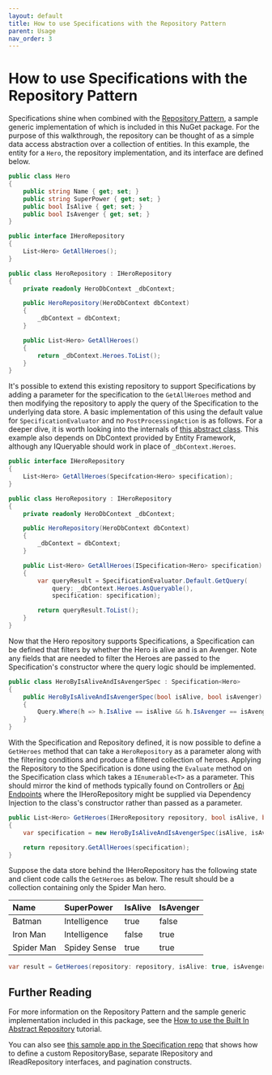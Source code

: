 ```yaml
---
layout: default
title: How to use Specifications with the Repository Pattern
parent: Usage
nav_order: 3
---
```


# How to use Specifications with the Repository Pattern

Specifications shine when combined with the [Repository Pattern](https://deviq.com/design-patterns/repository-pattern), a sample generic implementation of which is included in this NuGet package. For the purpose of this walkthrough, the repository can be thought of as a simple data access abstraction over a collection of entities. In this example, the entity for a `Hero`, the repository implementation, and its interface are defined below.

```csharp
public class Hero
{
    public string Name { get; set; }
    public string SuperPower { get; set; }
    public bool IsAlive { get; set; }
    public bool IsAvenger { get; set; }
}

public interface IHeroRepository
{
    List<Hero> GetAllHeroes();
}

public class HeroRepository : IHeroRepository
{
    private readonly HeroDbContext _dbContext;

    public HeroRepository(HeroDbContext dbContext)
    {
        _dbContext = dbContext;
    }

    public List<Hero> GetAllHeroes()
    {
        return _dbContext.Heroes.ToList();
    }
}
```

It's possible to extend this existing repository to support Specifications by adding a parameter for the specification to the `GetAllHeroes` method and then modifying the repository to apply the query of the Specification to the underlying data store. A basic implementation of this using the default value for `SpecificationEvaluator` and no `PostProcessingAction` is as follows. For a deeper dive, it is worth looking into the internals of [this abstract class](https://github.com/ardalis/Specification/blob/main/src/Ardalis.Specification.EntityFrameworkCore/RepositoryBaseOfT.cs). This example also depends on DbContext provided by Entity Framework, although any IQueryable should work in place of `_dbContext.Heroes`.

```csharp
public interface IHeroRepository
{
    List<Hero> GetAllHeroes(Specifcation<Hero> specification);
}

public class HeroRepository : IHeroRepository
{
    private readonly HeroDbContext _dbContext;

    public HeroRepository(HeroDbContext dbContext)
    {
        _dbContext = dbContext;
    }

    public List<Hero> GetAllHeroes(ISpecification<Hero> specification)
    {
        var queryResult = SpecificationEvaluator.Default.GetQuery(
            query: _dbContext.Heroes.AsQueryable(),
            specification: specification);

        return queryResult.ToList();
    }
}
```

Now that the Hero repository supports Specifications, a Specification can be defined that filters by whether the Hero is alive and is an Avenger. Note any fields that are needed to filter the Heroes are passed to the Specification's constructor where the query logic should be implemented.

```csharp
public class HeroByIsAliveAndIsAvengerSpec : Specification<Hero>
{
    public HeroByIsAliveAndIsAvengerSpec(bool isAlive, bool isAvenger)
    {
        Query.Where(h => h.IsAlive == isAlive && h.IsAvenger == isAvenger);
    }
}
```

With the Specification and Repository defined, it is now possible to define a `GetHeroes` method that can take a `HeroRepository` as a parameter along with the filtering conditions and produce a filtered collection of heroes. Applying the Repository to the Specification is done using the `Evaluate` method on the Specification class which takes a `IEnumerable<T>` as a parameter. This should mirror the kind of methods typically found on Controllers or [Api Endpoints](https://github.com/ardalis/ApiEndpoints) where the IHeroRepository might be supplied via Dependency Injection to the class's constructor rather than passed as a parameter.

```csharp
public List<Hero> GetHeroes(IHeroRepository repository, bool isAlive, bool isAvenger)
{
    var specification = new HeroByIsAliveAndIsAvengerSpec(isAlive, isAvenger);

    return repository.GetAllHeroes(specification);
}
```

Suppose the data store behind the IHeroRepository has the following state and client code calls the `GetHeroes` as below. The result should be a collection containing only the Spider Man hero.

<div markdown="1">

| Name       | SuperPower   | IsAlive | IsAvenger |
| :--------- | :----------- | :------ | :-------- |
| Batman     | Intelligence | true    | false     |
| Iron Man   | Intelligence | false   | true      |
| Spider Man | Spidey Sense | true    | true      |

</div>

```csharp
var result = GetHeroes(repository: repository, isAlive: true, isAvenger: true);
```

## Further Reading

For more information on the Repository Pattern and the sample generic implementation included in this package, see the [How to use the Built In Abstract Repository](./use-built-in-abstract-repository.md) tutorial.

You can also see [this sample app in the Specification repo](https://github.com/ardalis/Specification/blob/main/samples/Ardalis.Sample.App3/) that shows how to define a custom RepositoryBase, separate IRepository and IReadRepository interfaces, and pagination constructs.